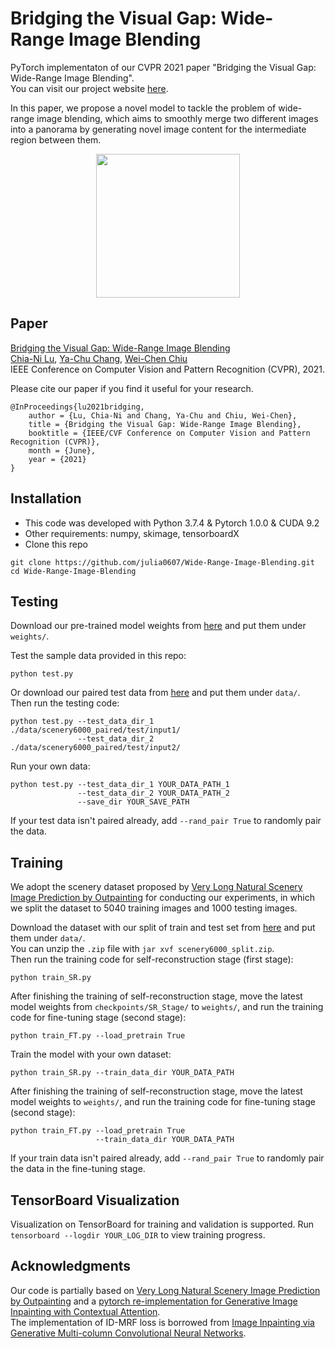 # Bridging the Visual Gap: Wide-Range Image Blending
PyTorch implementaton of our CVPR 2021 paper "Bridging the Visual Gap: Wide-Range Image Blending".  
You can visit our project website [here](https://julia0607.github.io/Wide-Range-Image-Blending/).

In this paper, we propose a novel model to tackle the problem of wide-range image blending, which aims to smoothly merge two different images into a panorama by generating novel image content for the intermediate region between them.
<div align=center><img height="230" src="https://github.com/julia0607/Wide-Range-Image-Blending/blob/main/samples/teaser.gif"/></div>

## Paper
[Bridging the Visual Gap: Wide-Range Image Blending](https://openaccess.thecvf.com/content/CVPR2021/html/Lu_Bridging_the_Visual_Gap_Wide-Range_Image_Blending_CVPR_2021_paper.html)  
[Chia-Ni Lu](mailto:julialu67.cs08g@nctu.edu.tw), [Ya-Chu Chang](mailto:jenna.cs07g@nctu.edu.tw), [Wei-Chen Chiu](https://walonchiu.github.io/)  
IEEE Conference on Computer Vision and Pattern Recognition (CVPR), 2021.

Please cite our paper if you find it useful for your research.  
```
@InProceedings{lu2021bridging,
    author = {Lu, Chia-Ni and Chang, Ya-Chu and Chiu, Wei-Chen},
    title = {Bridging the Visual Gap: Wide-Range Image Blending},
    booktitle = {IEEE/CVF Conference on Computer Vision and Pattern Recognition (CVPR)},
    month = {June},
    year = {2021}
}
```

## Installation
* This code was developed with Python 3.7.4 & Pytorch 1.0.0 & CUDA 9.2
* Other requirements: numpy, skimage, tensorboardX
* Clone this repo
```
git clone https://github.com/julia0607/Wide-Range-Image-Blending.git
cd Wide-Range-Image-Blending
```

## Testing
Download our pre-trained model weights from [here](https://drive.google.com/drive/folders/1YNN6_rhNXlOkunXZ0Ynj7SkObtTemHDY?usp=sharing) and put them under `weights/`. 

Test the sample data provided in this repo:
```
python test.py
```
Or download our paired test data from [here](https://drive.google.com/file/d/1G6mqSqx3XtVAsGWBnyxnAtSaocSIETkm/view?usp=sharing) and put them under `data/`.  
Then run the testing code:
```
python test.py --test_data_dir_1 ./data/scenery6000_paired/test/input1/
               --test_data_dir_2 ./data/scenery6000_paired/test/input2/
```

Run your own data:
```
python test.py --test_data_dir_1 YOUR_DATA_PATH_1
               --test_data_dir_2 YOUR_DATA_PATH_2
               --save_dir YOUR_SAVE_PATH
```
If your test data isn't paired already, add `--rand_pair True` to randomly pair the data.

## Training
We adopt the scenery dataset proposed by [Very Long Natural Scenery Image Prediction by Outpainting](https://github.com/z-x-yang/NS-Outpainting) for conducting our experiments, in which we split the dataset to 5040 training images and 1000 testing images. 

Download the dataset with our split of train and test set from [here](https://drive.google.com/file/d/1TLh2Gg_iLf3BR3EcqJ0BTh17U6yCq2dD/view?usp=sharing) and put them under `data/`.   
You can unzip the `.zip` file with `jar xvf scenery6000_split.zip`.   
Then run the training code for self-reconstruction stage (first stage):
```
python train_SR.py
```
After finishing the training of self-reconstruction stage, move the latest model weights from `checkpoints/SR_Stage/` to `weights/`, and run the training code for fine-tuning stage (second stage):
```
python train_FT.py --load_pretrain True
```

Train the model with your own dataset:
```
python train_SR.py --train_data_dir YOUR_DATA_PATH
```
After finishing the training of self-reconstruction stage, move the latest model weights to `weights/`, and run the training code for fine-tuning stage (second stage):
```
python train_FT.py --load_pretrain True
                   --train_data_dir YOUR_DATA_PATH
```
If your train data isn't paired already, add `--rand_pair True` to randomly pair the data in the fine-tuning stage.

## TensorBoard Visualization
Visualization on TensorBoard for training and validation is supported. Run `tensorboard --logdir YOUR_LOG_DIR` to view training progress.

## Acknowledgments
Our code is partially based on [Very Long Natural Scenery Image Prediction by Outpainting](https://github.com/z-x-yang/NS-Outpainting) and a [pytorch re-implementation for Generative Image Inpainting with Contextual Attention](https://github.com/daa233/generative-inpainting-pytorch).  
The implementation of ID-MRF loss is borrowed from [Image Inpainting via Generative Multi-column Convolutional Neural Networks](https://github.com/shepnerd/inpainting_gmcnn/tree/ba7f7109c38c3805800283cdb9d79cd7c4a3294f).
